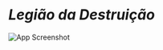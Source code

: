 # _*Legião da Destruição*_

![App Screenshot](https://github.com/user-attachments/assets/c727394e-147b-4e90-a77b-a737f93e8181)
